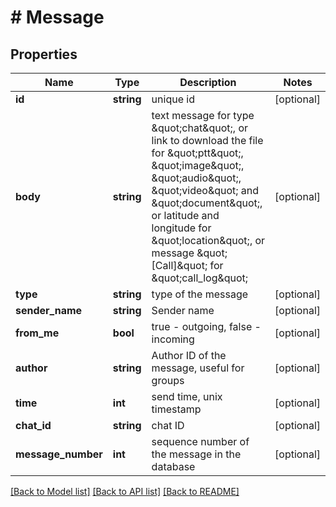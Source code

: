 # # Message

## Properties

Name | Type | Description | Notes
------------ | ------------- | ------------- | -------------
**id** | **string** | unique id | [optional] 
**body** | **string** | text message for type \&quot;chat\&quot;, or link to download the file for \&quot;ptt\&quot;, \&quot;image\&quot;, \&quot;audio\&quot;, \&quot;video\&quot; and \&quot;document\&quot;, or latitude and longitude for \&quot;location\&quot;, or message \&quot;[Call]\&quot; for \&quot;call_log\&quot; | [optional] 
**type** | **string** | type of the message | [optional] 
**sender_name** | **string** | Sender name | [optional] 
**from_me** | **bool** | true - outgoing, false - incoming | [optional] 
**author** | **string** | Author ID of the message, useful for groups | [optional] 
**time** | **int** | send time, unix timestamp | [optional] 
**chat_id** | **string** | chat ID | [optional] 
**message_number** | **int** | sequence number of the message in the database | [optional] 

[[Back to Model list]](../../README.md#documentation-for-models) [[Back to API list]](../../README.md#documentation-for-api-endpoints) [[Back to README]](../../README.md)


